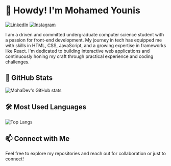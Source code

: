 # 👋 Howdy! I'm Mohamed Younis

[![LinkedIn](https://img.shields.io/badge/LinkedIn-Profile-blue?style=for-the-badge&logo=linkedin)](https://www.linkedin.com/in/mohamedabdulrahmanyounis/)  [![Instagram](https://img.shields.io/badge/Instagram-Profile-purple?style=for-the-badge&logo=instagram)](https://www.instagram.com/Moyrith/)

I am a driven and committed undergraduate computer science student with a passion for front-end development. My journey in tech has equipped me with skills in HTML, CSS, JavaScript, and a growing expertise in frameworks like React. I'm dedicated to building interactive web applications and continuously honing my craft through practical experience and coding challenges.

## 🚀 GitHub Stats

![MohaDev's GitHub stats](https://github-readme-stats.vercel.app/api?username=MohaDev01&show_icons=true&theme=radical)

## 🛠️ Most Used Languages

![Top Langs](https://github-readme-stats.vercel.app/api/top-langs/?username=MohaDev01&layout=compact&theme=radical)

## 📫 Connect with Me

Feel free to explore my repositories and reach out for collaboration or just to connect!
